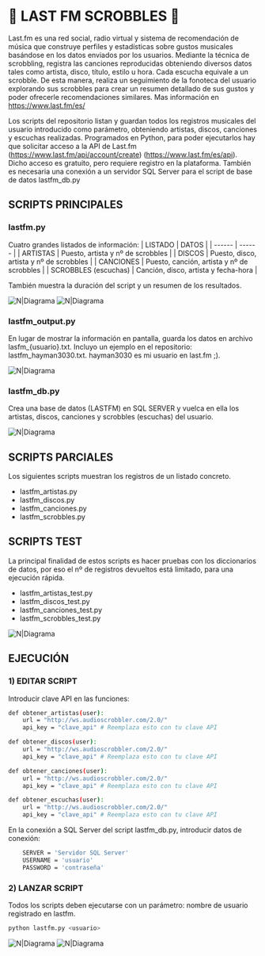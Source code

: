 # :guitar: LAST FM SCROBBLES  :guitar:
Last.fm es una red social, radio virtual y sistema de recomendación de música que construye perfiles y estadísticas sobre gustos musicales basándose en los datos enviados por los usuarios. 
Mediante la técnica de scrobbling, registra las canciones reproducidas obteniendo diversos datos tales como artista, disco, título, estilo u hora. Cada escucha equivale a un scrobble.
De esta manera, realiza un seguimiento de la fonoteca del usuario explorando sus scrobbles para crear un resumen detallado de sus gustos y poder ofrecerle recomendaciones similares.
Mas información en https://www.last.fm/es/

Los scripts del repositorio listan y guardan todos los registros musicales del usuario introducido como parámetro, obteniendo artistas, discos, canciones y escuchas realizadas. 
Programados en Python, para poder ejecutarlos hay que solicitar acceso a la API de Last.fm (https://www.last.fm/api/account/create) (https://www.last.fm/es/api). 
Dicho acceso es gratuito, pero requiere registro en la plataforma. También es necesaria una conexión a un servidor SQL Server para el script de base de datos lastfm_db.py

## SCRIPTS PRINCIPALES
### lastfm.py
Cuatro grandes listados de información:
| LISTADO | DATOS |
| ------ | ------ |
| ARTISTAS | Puesto, artista y nº de scrobbles |
| DISCOS | Puesto, disco, artista y nº de scrobbles |
| CANCIONES | Puesto, canción, artista y nº de scrobbles |
| SCROBBLES (escuchas) | Canción, disco, artista y fecha-hora |

También muestra la duración del script y un resumen de los resultados.

![N|Diagrama](https://raw.githubusercontent.com/beetlebum97/last_fm/main/capturas/lastfm_1.jpg)
![N|Diagrama](https://raw.githubusercontent.com/beetlebum97/last_fm/main/capturas/lastfm_2.jpg)


### lastfm_output.py
En lugar de mostrar la información en pantalla, guarda los datos en archivo lasfm_{usuario}.txt. Incluyo un ejemplo en el repositorio: lastfm_hayman3030.txt. 
hayman3030 es mi usuario en last.fm ;).

![N|Diagrama](https://raw.githubusercontent.com/beetlebum97/last_fm/main/capturas/lastfm_output.jpg)

### lastfm_db.py
Crea una base de datos (LASTFM) en SQL SERVER y vuelca en ella los artistas, discos, canciones y scrobbles (escuchas) del usuario. 

![N|Diagrama](https://raw.githubusercontent.com/beetlebum97/last_fm/main/capturas/lastfm_db.jpg)

## SCRIPTS PARCIALES
Los siguientes scripts muestran los registros de un listado concreto.
- lastfm_artistas.py
- lastfm_discos.py
- lastfm_canciones.py
- lastfm_scrobbles.py

## SCRIPTS TEST
La principal finalidad de estos scripts es hacer pruebas con los diccionarios de datos, por eso el nº de registros devueltos está limitado, 
para una ejecución rápida.

- lastfm_artistas_test.py
- lastfm_discos_test.py
- lastfm_canciones_test.py
- lastfm_scrobbles_test.py

![N|Diagrama](https://raw.githubusercontent.com/beetlebum97/last_fm/main/capturas/lastfm_test.jpg)

## EJECUCIÓN

### 1) EDITAR SCRIPT 

Introducir clave API en las funciones:
```sh
def obtener_artistas(user):
	url = "http://ws.audioscrobbler.com/2.0/"
	api_key = "clave_api" # Reemplaza esto con tu clave API

def obtener_discos(user):
	url = "http://ws.audioscrobbler.com/2.0/"
	api_key = "clave_api" # Reemplaza esto con tu clave API

def obtener_canciones(user):
	url = "http://ws.audioscrobbler.com/2.0/"
	api_key = "clave_api" # Reemplaza esto con tu clave API

def obtener_escuchas(user):
	url = "http://ws.audioscrobbler.com/2.0/"
	api_key = "clave_api" # Reemplaza esto con tu clave API
```

En la conexión a SQL Server del script lastfm_db.py, introducir datos de conexión:

```sh
	SERVER = 'Servidor SQL Server'
	USERNAME = 'usuario'
	PASSWORD = 'contraseña'
```

### 2) LANZAR SCRIPT

Todos los scripts deben ejecutarse con un parámetro: nombre de usuario registrado en lastfm.

```sh
python lastfm.py <usuario>
```
![N|Diagrama](https://raw.githubusercontent.com/beetlebum97/last_fm/main/capturas/lastfm_1.jpg)
![N|Diagrama](https://raw.githubusercontent.com/beetlebum97/last_fm/main/capturas/lastfm_test2.jpg)
